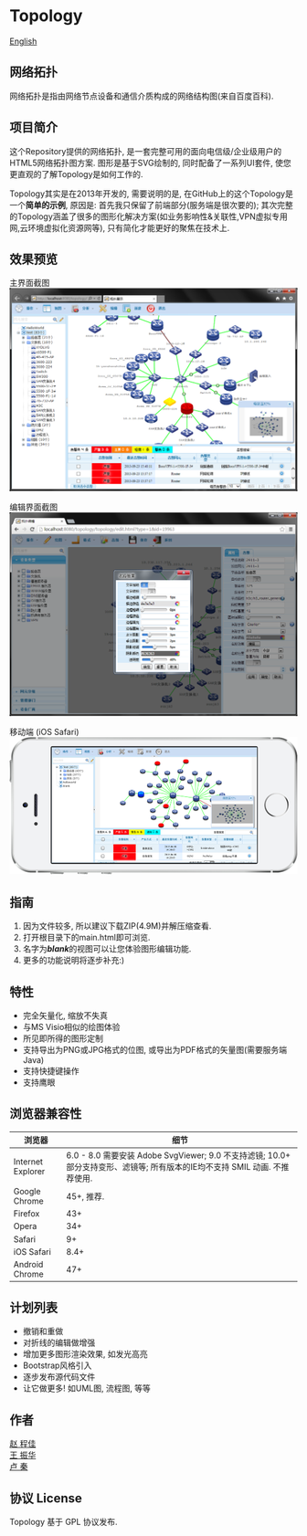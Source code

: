 # Topology

[English](./README.md)

## 网络拓扑
网络拓扑是指由网络节点设备和通信介质构成的网络结构图(来自百度百科).

## 项目简介
这个Repository提供的网络拓扑, 是一套完整可用的面向电信级/企业级用户的HTML5网络拓扑图方案. 图形是基于SVG绘制的, 同时配备了一系列UI套件, 使您更直观的了解Topology是如何工作的. 

Topology其实是在2013年开发的, 需要说明的是, 在GitHub上的这个Topology是一个**简单的示例**, 原因是: 首先我只保留了前端部分(服务端是很次要的); 其次完整的Topology涵盖了很多的图形化解决方案(如业务影响性&关联性,VPN虚拟专用网,云环境虚拟化资源网等), 只有简化才能更好的聚焦在技术上.

## 效果预览
主界面截图  
![主界面截图](./images/preview/preview1.png "主界面")  

编辑界面截图  
![编辑界面截图](./images/preview/preview2.png "编辑页面")  

移动端 (iOS Safari)  
![移动端](./images/preview/mobile.png "移动端 (iOS Safari)")

## 指南
1. 因为文件较多, 所以建议下载ZIP(4.9M)并解压缩查看.
2. 打开根目录下的main.html即可浏览.
3. 名字为***blank***的视图可以让您体验图形编辑功能.
4. 更多的功能说明将逐步补充:)

## 特性
* 完全矢量化, 缩放不失真
* 与MS Visio相似的绘图体验
* 所见即所得的图形定制
* 支持导出为PNG或JPG格式的位图, 或导出为PDF格式的矢量图(需要服务端Java)
* 支持快捷键操作
* 支持鹰眼

## 浏览器兼容性
浏览器 | 细节
------------ | -------------
Internet Explorer | 6.0 - 8.0 需要安装 Adobe SvgViewer; 9.0 不支持滤镜; 10.0+ 部分支持变形、滤镜等; 所有版本的IE均不支持 SMIL 动画. 不推荐使用.
Google Chrome | 45+, 推荐.
Firefox | 43+
Opera | 34+
Safari | 9+
iOS Safari | 8.4+
Android Chrome | 47+

## 计划列表
* 撤销和重做
* 对折线的编辑做增强
* 增加更多图形渲染效果, 如发光高亮
* Bootstrap风格引入
* 逐步发布源代码文件
* 让它做更多! 如UML图, 流程图, 等等

## 作者
[赵 程佳](https://github.com/zhaodabao)  
[王 振华](https://github.com/wangzhenhua1020)  
[卢 秦](https://github.com/luqin)

## 协议 License
Topology 基于 GPL 协议发布.
